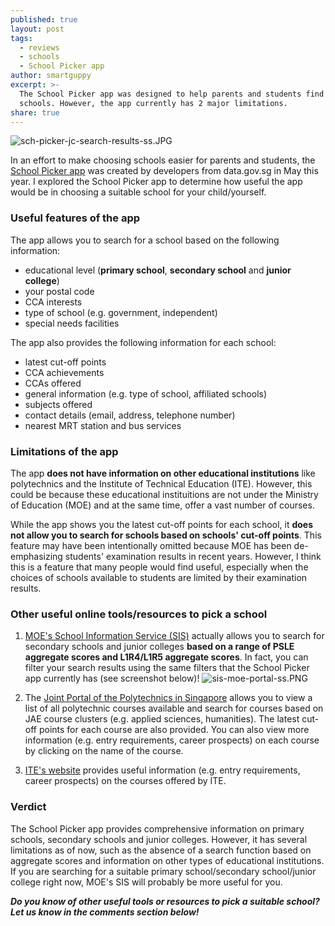 ```yaml
---
published: true
layout: post
tags:
  - reviews
  - schools
  - School Picker app
author: smartguppy
excerpt: >-
  The School Picker app was designed to help parents and students find suitable
  schools. However, the app currently has 2 major limitations.
share: true
---
```

![sch-picker-jc-search-results-ss.JPG]({{site.baseurl}}/_posts/articles/sch-picker-jc-search-results-ss.JPG)

In an effort to make choosing schools easier for parents and students, the [School Picker app](https://schoolpicker.sg/intro) was created by developers from data.gov.sg in May this year. I explored the School Picker app to determine how useful the app would be in choosing a suitable school for your child/yourself.

### Useful features of the app
The app allows you to search for a school based on the following information:
- educational level (**primary school**, **secondary school** and **junior college**)
- your postal code
- CCA interests
- type of school (e.g. government, independent)
- special needs facilities 

The app also provides the following information for each school:
- latest cut-off points
- CCA achievements
- CCAs offered
- general information (e.g. type of school, affiliated schools)
- subjects offered
- contact details (email, address, telephone number)
- nearest MRT station and bus services 

### Limitations of the app
The app **does not have information on other educational institutions** like polytechnics and the Institute of Technical Education (ITE). However, this could be because these educational instituitions are not under the Ministry of Education (MOE) and at the same time, offer a vast number of courses. 

While the app shows you the latest cut-off points for each school, it **does not allow you to search for schools based on schools' cut-off points**. This feature may have been intentionally omitted because MOE has been de-emphasizing students' examination results in recent years. However, I think this is a feature that many people would find useful, especially when the choices of schools available to students are limited by their examination results. 

### Other useful online tools/resources to pick a school
1. [MOE's School Information Service (SIS)](http://sis.moe.gov.sg/) actually allows you to search for secondary schools and junior colleges **based on a range of PSLE aggregate scores and L1R4/L1R5 aggregate scores**. In fact, you can filter your search results using the same filters that the School Picker app currently has (see screenshot below)!
![sis-moe-portal-ss.PNG]({{site.baseurl}}/_posts/articles/sis-moe-portal-ss.PNG)

2. The [Joint Portal of the Polytechnics in Singapore](http://www.polytechnic.edu.sg/introduction/available-courses) allows you to view a list of all polytechnic courses available and search for courses based on JAE course clusters (e.g. applied sciences, humanities). The latest cut-off points for each course are also provided. You can also view more information (e.g. entry requirements, career prospects) on each course by clicking on the name of the course.

3. [ITE's website](https://www.ite.edu.sg/wps/portal/fts.ft.courses/) provides useful information (e.g. entry requirements, career prospects) on the courses offered by ITE.

### Verdict
The School Picker app provides comprehensive information on primary schools, secondary schools and junior colleges. However, it has several limitations as of now, such as the absence of a search function based on aggregate scores and information on other types of educational institutions. If you are searching for a suitable primary school/secondary school/junior college right now, MOE's SIS will probably be more useful for you. 

**_Do you know of other useful tools or resources to pick a suitable school? Let us know in the comments section below!_**
